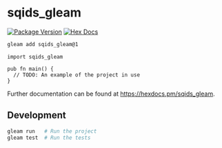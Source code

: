 # sqids_gleam

[![Package Version](https://img.shields.io/hexpm/v/sqids_gleam)](https://hex.pm/packages/sqids_gleam)
[![Hex Docs](https://img.shields.io/badge/hex-docs-ffaff3)](https://hexdocs.pm/sqids_gleam/)

```sh
gleam add sqids_gleam@1
```
```gleam
import sqids_gleam

pub fn main() {
  // TODO: An example of the project in use
}
```

Further documentation can be found at <https://hexdocs.pm/sqids_gleam>.

## Development

```sh
gleam run   # Run the project
gleam test  # Run the tests
```
